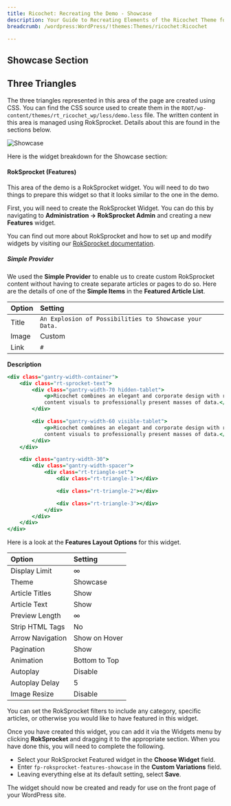 ```yaml
---
title: Ricochet: Recreating the Demo - Showcase
description: Your Guide to Recreating Elements of the Ricochet Theme for WordPress
breadcrumb: /wordpress:WordPress/!themes:Themes/ricochet:Ricochet

---
```


Showcase Section
-----

## Three Triangles

The three triangles represented in this area of the page are created using CSS. You can find the CSS source used to create them in the `ROOT/wp-content/themes/rt_ricochet_wp/less/demo.less` file. The written content in this area is managed using RokSprocket. Details about this are found in the sections below.

![Showcase](assets/demo_2.jpeg)

Here is the widget breakdown for the Showcase section:

#### RokSprocket (Features)

This area of the demo is a RokSprocket widget. You will need to do two things to prepare this widget so that it looks similar to the one in the demo.

First, you will need to create the RokSprocket Widget. You can do this by navigating to **Administration -> RokSprocket Admin** and creating a new **Features** widget.

You can find out more about RokSprocket and how to set up and modify widgets by visiting our [RokSprocket documentation](../../plugins/roksprocket).

##### Simple Provider

We used the **Simple Provider** to enable us to create custom RokSprocket content without having to create separate articles or pages to do so. Here are the details of one of the **Simple Items** in the **Featured Article List**.

| Option |                        Setting                         |
| :----- | :----------------------------------------------------- |
| Title  | `An Explosion of Possibilities to Showcase your Data.` |
| Image  | Custom                                                 |
| Link   | `#`                                                    |

**Description**

~~~ .html
<div class="gantry-width-container">
    <div class="rt-sprocket-text">
        <div class="gantry-width-70 hidden-tablet">
            <p>Ricochet combines an elegant and corporate design with rich
            content visuals to professionally present masses of data.</p>
        </div>

        <div class="gantry-width-60 visible-tablet">
            <p>Ricochet combines an elegant and corporate design with rich
            content visuals to professionally present masses of data.</p>
        </div>
    </div>

    <div class="gantry-width-30">
        <div class="gantry-width-spacer">
            <div class="rt-triangle-set">
                <div class="rt-triangle-1"></div>

                <div class="rt-triangle-2"></div>

                <div class="rt-triangle-3"></div>
            </div>
        </div>
    </div>
</div>
~~~

Here is a look at the **Features Layout Options** for this widget.

|      Option      |    Setting    |
| :--------------- | :------------ |
| Display Limit    | ∞             |
| Theme            | Showcase      |
| Article Titles   | Show          |
| Article Text     | Show          |
| Preview Length   | ∞             |
| Strip HTML Tags  | No            |
| Arrow Navigation | Show on Hover |
| Pagination       | Show          |
| Animation        | Bottom to Top |
| Autoplay         | Disable       |
| Autoplay Delay   | 5             |
| Image Resize     | Disable       |

You can set the RokSprocket filters to include any category, specific articles, or otherwise you would like to have featured in this widget.

Once you have created this widget, you can add it via the Widgets menu by clicking **RokSprocket** and dragging it to the appropriate section. When you have done this, you will need to complete the following.

* Select your RokSprocket Featured widget in the **Choose Widget** field.
* Enter `fp-roksprocket-features-showcase` in the **Custom Variations** field.
* Leaving everything else at its default setting, select **Save**.

The widget should now be created and ready for use on the front page of your WordPress site.
